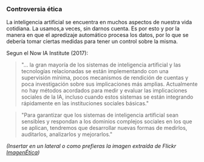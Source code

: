 ### Controversia ética

La inteligencia artificial se encuentra en muchos aspectos de nuestra vida cotidiana. La usamos,a veces, sin darnos cuenta. Es por esto y por la manera en que el apredizaje automático procesa los datos, por lo que se debería tomar ciertas medidas para tener un control sobre la misma. 

Segun el Now IA Institute (2017):
>"... la gran mayoría de los sistemas de inteligencia artificial y las tecnologías relacionadas se están implementando con una supervisión mínima, pocos mecanismos de rendición de cuentas y poca investigación sobre sus implicaciones más amplias. Actualmente no hay métodos acordados para medir y evaluar las implicaciones sociales de la IA, incluso cuando estos sistemas se están integrando rápidamente en las instituciones sociales básicas."

>"Para garantizar que los sistemas de inteligencia artificial sean sensibles y respondan a los dominios complejos sociales en los que se aplican, tendremos que desarrollar nuevas formas de medirlos, auditarlos, analizarlos y mejorarlos."



*(Insertar en un lateral o como prefieras la imagen extraída de Flickr [ImagenÉtica](https://drive.google.com/drive/u/1/folders/1NZqhluWW6xBl1O3JJ7HCnOhp6EkBl1P0))*